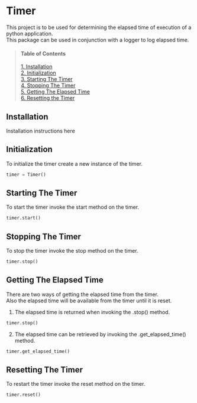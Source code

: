 # Timer
This project is to be used for determining the elapsed time of execution of a python application.    
This package can be used in conjunction with a logger to log elapsed time.

> #### Table of Contents  
> [1. Installation](#installation)  
> [2. Initialization](#initialization)  
> [3. Starting The Timer](#starting-the-timer)  
> [4. Stopping The Timer](#stopping-the-timer)  
> [5. Getting The Elapsed Time](#getting-the-elapsed-time)  
> [6. Resetting the Timer](#resetting-the-timer)  

## Installation
Installation instructions here

## Initialization
To initialize the timer create a new instance of the timer.

```python
timer = Timer()
```

## Starting The Timer
To start the timer invoke the start method on the timer.

```python
timer.start()
```

## Stopping The Timer
To stop the timer invoke the stop method on the timer.

```python
timer.stop()
```

## Getting The Elapsed Time
There are two ways of getting the elapsed time from the timer.    
Also the elapsed time will be available from the timer until it is reset.    

1. The elapsed time is returned when invoking the .stop() method.
```python
timer.stop()
```

2. The elapsed time can be retrieved by invoking the .get_elapsed_time() method.
```python
timer.get_elapsed_time()
```

## Resetting The Timer
To restart the timer invoke the reset method on the timer.
```python
timer.reset()
```
